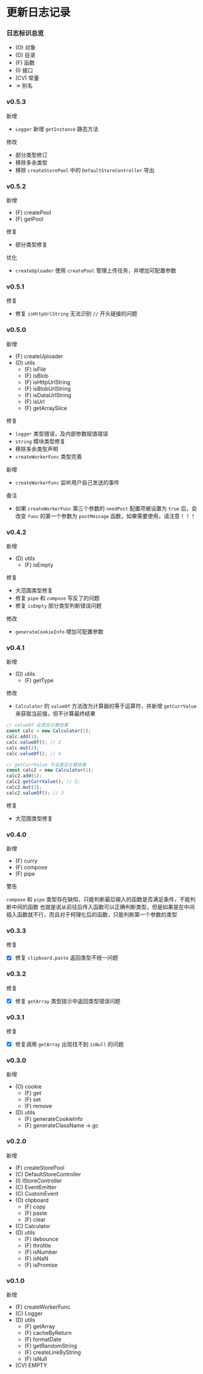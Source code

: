 # 更新日志记录

### 日志标识总览

- (O) 对象
- (D) 目录
- (F) 函数
- (I) 接口
- (CV) 常量
- -> 别名

### v0.5.3

新增

- `Logger` 新增 `getInstance` 静态方法

修改

- 部分类型修订
- 移除多余类型
- 移除 `createStorePool` 中的 `DefaultStoreController` 导出

### v0.5.2

新增

- (F) createPool
- (F) getPool

修复

- 部分类型修复

优化

- `createUploader` 使用 `createPool` 管理上传任务，并增加可配置参数

### v0.5.1

修复

- 修复 `isHttpUrlString` 无法识别 `//` 开头链接的问题

### v0.5.0

新增

- (F) createUploader
- (D) utils
  - (F) isFile
  - (F) isBlob
  - (F) isHttpUrlString
  - (F) isBlobUrlString
  - (F) isDataUrlString
  - (F) isUrl
  - (F) getArraySlice

修复

- `logger` 类型错误，及内部参数赋值错误
- `string` 模块类型修复
- 移除多余类型声明
- `createWorkerFunc` 类型完善

新增

- `createWorkerFunc` 监听用户自己发送的事件

备注

- 如果 `createWorkerFunc` 第三个参数的 `needPost` 配置项被设置为 `true` 后，会改变 `func` 的第一个参数为 `postMessage` 函数，如果需要使用，请注意！！！

### v0.4.2

新增

- (D) utils
  - (F) isEmpty

修复

- 大范围类型修复
- 修复 `pipe` 和 `compose` 写反了的问题
- 修复 `isEmpty` 部分类型判断错误问题

修改

- `generateCookieInfo` 增加可配置参数

### v0.4.1

新增

- (D) utils
  - (F) getType

修改

- `Calculator` 的 `valueOf` 方法改为计算器的等于运算符，并新增 `getCurrValue` 来获取当前值，但不计算最终结果

```js
// valueOf 会真实计算结果
const calc = new Calculator(1);
calc.add(1);
calc.valueOf(); // 2
calc.mut(2);
calc.valueOf(); // 4

// getCurrValue 不会真实计算结果
const calc2 = new Calculator(1);
calc2.add(1);
calc2.getCurrValue(); // 2;
calc2.mut(2);
calc2.valueOf(); // 3
```

修复

- 大范围类型修复

### v0.4.0

新增

- (F) curry
- (F) compose
- (F) pipe

警告

`compose` 和 `pipe` 类型存在缺陷，只能判断最后输入的函数是否满足条件，不能判断中间的函数
也就是说从前往后传入函数可以正确判断类型，但是如果是在中间插入函数就不行，而且对于柯理化后的函数，只能判断第一个参数的类型

### v0.3.3

修复

- [x] 修复 `clipboard.paste` 返回类型不统一问题

### v0.3.2

修复

- [x] 修复 `getArray` 类型提示中返回类型错误问题

### v0.3.1

修复

- [x] 修复调用 `getArray` 出现找不到 `isNull` 的问题

### v0.3.0

新增

- (O) cookie
  - (F) get
  - (F) set
  - (F) remove
- (D) utils
  - (F) generateCookieInfo
  - (F) generateClassName -> gc

### v0.2.0

新增

- (F) createStorePool
- (C) DefaultStoreController
- (I) IStoreController
- (C) EventEmitter
- (C) CustomEvent
- (O) clipboard
  - (F) copy
  - (F) paste
  - (F) clear
- (C) Calculator
- (D) utils
  - (F) debounce
  - (F) throttle
  - (F) isNumber
  - (F) isNaN
  - (F) isPromise

### v0.1.0

新增

- (F) createWorkerFunc
- (C) Logger
- (D) utils
  - (F) getArray
  - (F) cacheByReturn
  - (F) formatDate
  - (F) getRandomString
  - (F) createLinkByString
  - (F) isNull
- (CV) EMPTY
